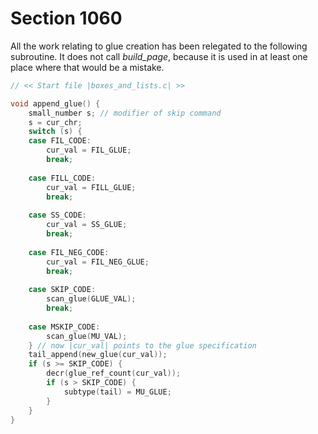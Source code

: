 # Section 1060

All the work relating to glue creation has been relegated to the following subroutine.
It does not call *build_page*, because it is used in at least one place where that would be a mistake.

```c builder/boxes_and_lists.c
// << Start file |boxes_and_lists.c| >>

void append_glue() {
    small_number s; // modifier of skip command
    s = cur_chr;
    switch (s) {
    case FIL_CODE:
        cur_val = FIL_GLUE;
        break;
    
    case FILL_CODE:
        cur_val = FILL_GLUE;
        break;
    
    case SS_CODE:
        cur_val = SS_GLUE;
        break;
    
    case FIL_NEG_CODE:
        cur_val = FIL_NEG_GLUE;
        break;
    
    case SKIP_CODE:
        scan_glue(GLUE_VAL);
        break;
    
    case MSKIP_CODE:
        scan_glue(MU_VAL);
    } // now |cur_val| points to the glue specification
    tail_append(new_glue(cur_val));
    if (s >= SKIP_CODE) {
        decr(glue_ref_count(cur_val));
        if (s > SKIP_CODE) {
            subtype(tail) = MU_GLUE;
        }
    }
}
```

